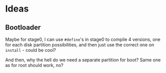 # Ideas
## Bootloader
Maybe for stage0, I can use `#define`'s in stage0 to compile 4 versions, one for each disk partition possibilities, and then just use the correct one on `install` - could be cool?

And then, why the hell do we need a separate partition for boot? Same one as for root should work, no?